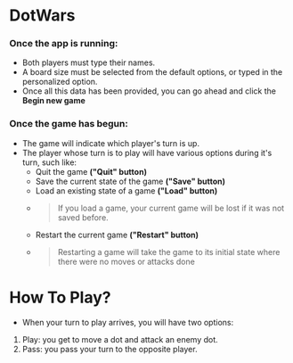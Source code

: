 # DotWars

### Once the app is running:

- Both players must type their names.
- A board size must be selected from the default options, or typed in the personalized option.
- Once all this data has been provided, you can go ahead and click the **Begin new game**

### Once the game has begun:

- The game will indicate which player's turn is up.
- The player whose turn is to play will have various options during it's turn, such like:
    - Quit the game **("Quit" button)**
    - Save the current state of the game **("Save" button)**
    - Load an existing state of a game **("Load" button)**
    - >If you load a game, your current game will be lost if it was not saved before.
    - Restart the current game **("Restart" button)**
    - >Restarting a game will take the game to its initial state where there were no moves or attacks done

# How To Play?

- When your turn to play arrives, you will have two options:
1. Play: you get to move a dot and attack an enemy dot.
2. Pass: you pass your turn to the opposite player.